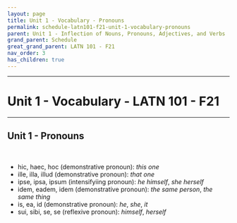 ```yaml
---
layout: page
title: Unit 1 - Vocabulary - Pronouns
permalink: schedule-latn101-f21-unit-1-vocabulary-pronouns
parent: Unit 1 - Inflection of Nouns, Pronouns, Adjectives, and Verbs
grand_parent: Schedule
great_grand_parent: LATN 101 - F21
nav_order: 3
has_children: true
---
```

***

# Unit 1 - Vocabulary - LATN 101 - F21

***

## Unit 1 - Pronouns
&nbsp;
- hic, haec, hoc (demonstrative pronoun): *this one*
- ille, illa, illud (demonstrative pronoun): *that one*
- ipse, ipsa, ipsum (intensifyiing pronoun): *he himself*, *she herself*
- idem, eadem, idem (demonstrative pronoun): *the same person*, *the same thing*
- is, ea, id (demonstrative pronoun): *he*, *she*, *it*
- sui, sibi, se, se (reflexive pronoun): *himself*, *herself*
